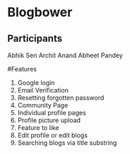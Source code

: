# Blogbower

## Participants

Abhik Sen
Archit Anand
Abheet Pandey

#Features

1. Google login
2. Email Verification
3. Resetting forgotten password
4. Community Page
5. Individual profile pages
6. Profile picture upload
7. Feature to like
8. Edit profile or edit blogs
9. Searching blogs via title substring
